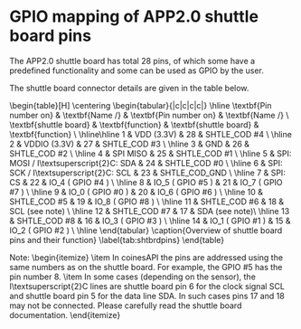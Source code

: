 # GPIO mapping of APP2.0 shuttle board pins


The APP2.0 shuttle board has total 28 pins, of which some have a predefined functionality and some can be used as GPIO by the user.

The shuttle board connector details are given in the table below.

\begin{table}[H]
	\centering
	\begin{tabular}{|c|c|c|c|}
		\hline
		\textbf{Pin number on} & \textbf{Name /} & \textbf{Pin number on} & \textbf{Name /} \\
		\textbf{shuttle board} & \textbf{function} & \textbf{shuttle board} & \textbf{function} \\
		\hline\hline
		1 & VDD (3.3V) & 28 & SHTLE\_COD \#4 \\ \hline
		2 & VDDIO (3.3V) & 27 & SHTLE\_COD \#3 \\ \hline
		3 & GND & 26 & SHTLE\_COD \#2 \\ \hline
		4 & SPI MISO & 25 & SHTLE\_COD \#1 \\ \hline
		5 & SPI: MOSI / I\textsuperscript{2}C: SDA & 24 & SHTLE\_COD \#0 \\ \hline
		6 & SPI: SCK / I\textsuperscript{2}C: SCL & 23 & SHTLE\_COD\_GND \\ \hline
		7 & SPI: CS & 22 & IO\_4 ( GPIO \#4 ) \\ \hline
		8 & IO\_5 ( GPIO \#5 ) & 21 & IO\_7 ( GPIO \#7 ) \\ \hline
		9 & IO\_0 ( GPIO \#0 ) & 20 & IO\_6 ( GPIO \#6 ) \\ \hline 
		10 & SHTLE\_COD \#5 & 19 & IO\_8 ( GPIO \#8 ) \\ \hline 
		11 & SHTLE\_COD \#6 & 18 & SCL (see note) \\ \hline 
		12 & SHTLE\_COD \#7 & 17 & SDA (see note)\\ \hline 
		13 & SHTLE\_COD \#8 & 16 & IO\_3 ( GPIO \#3 ) \\ \hline
		14 & IO\_1 ( GPIO \#1 ) & 15 & IO\_2 ( GPIO \#2 ) \\ \hline
	\end{tabular}
	\caption{Overview of shuttle board pins and their function}
	\label{tab:shtbrdpins}
\end{table}

Note:
\begin{itemize}
	\item In coinesAPI the pins are addressed using the same numbers as on the shuttle board. For example, the GPIO \#5 has the pin number 8.
	\item In some cases (depending on the sensor), the I\textsuperscript{2}C lines are shuttle board pin 6 for the clock signal SCL and shuttle board pin 5 for the data line SDA. In such cases pins 17 and 18 may not be connected. Please carefully read the shuttle board documentation.
\end{itemize}